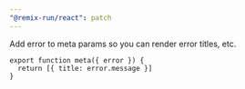 ```yaml
---
"@remix-run/react": patch
---
```


Add error to meta params so you can render error titles, etc.

```tsx
export function meta({ error }) {
  return [{ title: error.message }]
}
```

